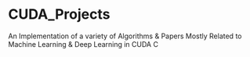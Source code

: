 # CUDA_Projects
An Implementation of a variety of Algorithms &amp; Papers Mostly Related to Machine Learning &amp; Deep Learning in CUDA C
